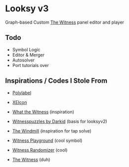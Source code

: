 Looksy v3
===
Graph-based Custom [The Witness](https://store.steampowered.com/app/210970/The_Witness/) panel editor and player

## Todo
- Symbol Logic
- Editor & Merger
- Autosolver
- Port tutorials over

## Inspirations / Codes I Stole From
- [Polylabel](https://github.com/mapbox/polylabel)
- [XEIcon](https://xpressengine.github.io/XEIcon/)

- [What the Witness](https://alith.itch.io/what-the-witness) (inspiration)
- [Witnesspuzzles by Darkid](https://witnesspuzzles.com/) (basis for looksyv2)
- [The Windmill](https://windmill.thefifthmatt.com/) (inspiration for tap solve)
- [Witness Playground](https://seren-35.github.io/witness-playground) (cool symbol)
- [Witness Randomizer](https://github.com/sigma144/witness-randomizer) (cool)
- [The Witness](https://store.steampowered.com/app/210970/The_Witness/) (duh)